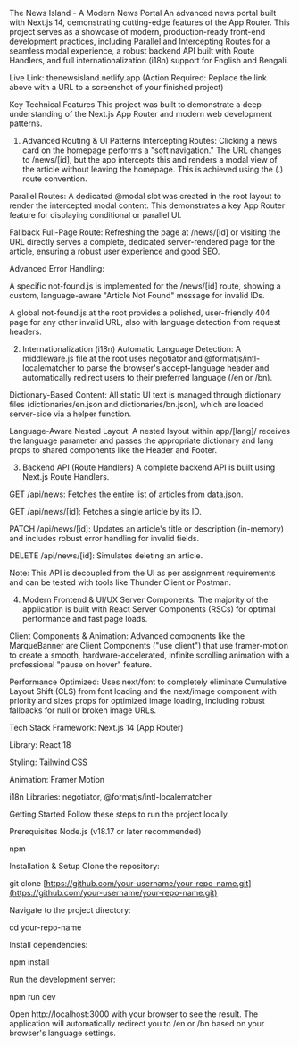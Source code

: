 The News Island - A Modern News Portal
An advanced news portal built with Next.js 14, demonstrating cutting-edge features of the App Router. This project serves as a showcase of modern, production-ready front-end development practices, including Parallel and Intercepting Routes for a seamless modal experience, a robust backend API built with Route Handlers, and full internationalization (i18n) support for English and Bengali.

Live Link: thenewsisland.netlify.app
(Action Required: Replace the link above with a URL to a screenshot of your finished project)

Key Technical Features
This project was built to demonstrate a deep understanding of the Next.js App Router and modern web development patterns.

1. Advanced Routing & UI Patterns
Intercepting Routes: Clicking a news card on the homepage performs a "soft navigation." The URL changes to /news/[id], but the app intercepts this and renders a modal view of the article without leaving the homepage. This is achieved using the (.) route convention.

Parallel Routes: A dedicated @modal slot was created in the root layout to render the intercepted modal content. This demonstrates a key App Router feature for displaying conditional or parallel UI.

Fallback Full-Page Route: Refreshing the page at /news/[id] or visiting the URL directly serves a complete, dedicated server-rendered page for the article, ensuring a robust user experience and good SEO.

Advanced Error Handling:

A specific not-found.js is implemented for the /news/[id] route, showing a custom, language-aware "Article Not Found" message for invalid IDs.

A global not-found.js at the root provides a polished, user-friendly 404 page for any other invalid URL, also with language detection from request headers.

2. Internationalization (i18n)
Automatic Language Detection: A middleware.js file at the root uses negotiator and @formatjs/intl-localematcher to parse the browser's accept-language header and automatically redirect users to their preferred language (/en or /bn).

Dictionary-Based Content: All static UI text is managed through dictionary files (dictionaries/en.json and dictionaries/bn.json), which are loaded server-side via a helper function.

Language-Aware Nested Layout: A nested layout within app/[lang]/ receives the language parameter and passes the appropriate dictionary and lang props to shared components like the Header and Footer.

3. Backend API (Route Handlers)
A complete backend API is built using Next.js Route Handlers.

GET /api/news: Fetches the entire list of articles from data.json.

GET /api/news/[id]: Fetches a single article by its ID.

PATCH /api/news/[id]: Updates an article's title or description (in-memory) and includes robust error handling for invalid fields.

DELETE /api/news/[id]: Simulates deleting an article.

Note: This API is decoupled from the UI as per assignment requirements and can be tested with tools like Thunder Client or Postman.

4. Modern Frontend & UI/UX
Server Components: The majority of the application is built with React Server Components (RSCs) for optimal performance and fast page loads.

Client Components & Animation: Advanced components like the MarqueBanner are Client Components ("use client") that use framer-motion to create a smooth, hardware-accelerated, infinite scrolling animation with a professional "pause on hover" feature.

Performance Optimized: Uses next/font to completely eliminate Cumulative Layout Shift (CLS) from font loading and the next/image component with priority and sizes props for optimized image loading, including robust fallbacks for null or broken image URLs.

Tech Stack
Framework: Next.js 14 (App Router)

Library: React 18

Styling: Tailwind CSS

Animation: Framer Motion

i18n Libraries: negotiator, @formatjs/intl-localematcher

Getting Started
Follow these steps to run the project locally.

Prerequisites
Node.js (v18.17 or later recommended)

npm

Installation & Setup
Clone the repository:

git clone [https://github.com/your-username/your-repo-name.git](https://github.com/your-username/your-repo-name.git)

Navigate to the project directory:

cd your-repo-name

Install dependencies:

npm install

Run the development server:

npm run dev

Open http://localhost:3000 with your browser to see the result. The application will automatically redirect you to /en or /bn based on your browser's language settings.